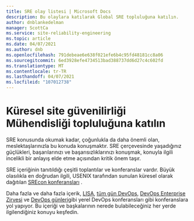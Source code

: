 ```yaml
---
title: SRE olay listesi | Microsoft Docs
description: Bu olaylara katılarak Global SRE topluluğuna katılın.
author: dnblankedelman
manager: ScottCa
ms.service: site-reliability-engineering
ms.topic: article
ms.date: 04/07/2021
ms.author: dnb
ms.openlocfilehash: 791debeae6e638f021efe6b4c95fd48181cc8a06
ms.sourcegitcommit: 6ed3928efe4734513bad388737dd6d27c4c602fd
ms.translationtype: MT
ms.contentlocale: tr-TR
ms.lasthandoff: 04/07/2021
ms.locfileid: "107012738"
---
```

# <a name="participate-in-the-global-site-reliability-engineering-community"></a>Küresel site güvenilirliği Mühendisliği topluluğuna katılın

SRE konusunda okumak kadar, çoğunlukla da daha önemli olan, meslektaşlarınızla bu konuda konuşmaktır. SRE çerçevesinde yaşadığınız güçlükleri, başarılarınızı ve başarısızlıklarınızı konuşmak, konuyla ilgili incelikli bir anlayış elde etme açısından kritik önem taşır.

SRE içeriğinin tanıtıldığı çeşitli toplantılar ve konferanslar vardır. Büyük olasılıkla en doğrudan ilgili, USENIX tarafından sunulan küresel olarak dağıtılan [SREcon konferansları](https://www.usenix.org/conferences/byname/925) .

Daha fazla ve daha fazla içerik, [LISA](https://www.usenix.org/conferences/byname/5), [tüm gün DevOps](https://www.alldaydevops.com), [DevOps Enterprise Zirvesi](https://events.itrevolution.com) ve [DevOps günleri](https://www.devopsdays.org)gibi yerel DevOps konferansları gibi konferanslara yol yapıyor. Bu içeriği ve başkalarının nerede bulabileceğiniz her yerde ilgilendiğiniz konuyu keşfedin.

